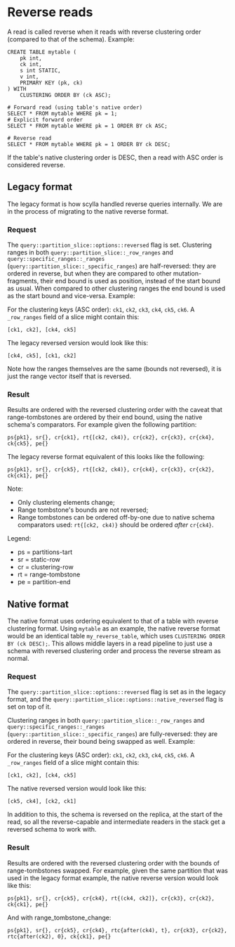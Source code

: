 # Reverse reads

A read is called reverse when it reads with reverse clustering order
(compared to that of the schema). Example:

    CREATE TABLE mytable (
        pk int,
        ck int,
        s int STATIC,
        v int,
        PRIMARY KEY (pk, ck)
    ) WITH
        CLUSTERING ORDER BY (ck ASC);

    # Forward read (using table's native order)
    SELECT * FROM mytable WHERE pk = 1;
    # Explicit forward order
    SELECT * FROM mytable WHERE pk = 1 ORDER BY ck ASC;

    # Reverse read
    SELECT * FROM mytable WHERE pk = 1 ORDER BY ck DESC;

If the table's native clustering order is DESC, then a read with ASC
order is considered reverse.

## Legacy format

The legacy format is how scylla handled reverse queries internally. We
are in the process of migrating to the native reverse format.

### Request

The `query::partition_slice::options::reversed` flag is set.
Clustering ranges in both `query::partition_slice::_row_ranges` and
`query::specific_ranges::_ranges`
(`query::partition_slice::_specific_ranges`) are half-reversed: they
are ordered in reverse, but when they are compared to other
mutation-fragments, their end bound is used as position, instead of the
start bound as usual. When compared to other clustering ranges the end
bound is used as the start bound and vice-versa.
Example:

For the clustering keys (ASC order): `ck1`, `ck2`, `ck3`, `ck4`, `ck5`,
`ck6`.
A `_row_ranges` field of a slice might contain this:

    [ck1, ck2], [ck4, ck5]

The legacy reversed version would look like this:

    [ck4, ck5], [ck1, ck2]

Note how the ranges themselves are the same (bounds not reversed), it is
just the range vector itself that is reversed.

### Result

Results are ordered with the reversed clustering order with the caveat
that range-tombstones are ordered by their end bound, using the native
schema's comparators. For example given the following partition:

    ps{pk1}, sr{}, cr{ck1}, rt{[ck2, ck4)}, cr{ck2}, cr{ck3}, cr{ck4}, ck{ck5}, pe{}

The legacy reverse format equivalent of this looks like the following:

    ps{pk1}, sr{}, cr{ck5}, rt{[ck2, ck4)}, cr{ck4}, cr{ck3}, cr{ck2}, ck{ck1}, pe{}

Note:
* Only clustering elements change;
* Range tombstone's bounds are not reversed;
* Range tombstones can be ordered off-by-one due to native schema
  comparators used: `rt{[ck2, ck4)}` should be ordered *after*
  `cr{ck4}`.

Legend:
* ps = partitions-tart
* sr = static-row
* cr = clustering-row
* rt = range-tombstone
* pe = partition-end

## Native format

The native format uses ordering equivalent to that of a table with
reverse clustering format. Using `mytable` as an example, the native
reverse format would be an identical table `my_reverse_table`, which
uses `CLUSTERING ORDER BY (ck DESC);`. This allows middle layers in a
read pipeline to just use a schema with reversed clustering order and
process the reverse stream as normal.

### Request

The `query::partition_slice::options::reversed` flag is set as in the
legacy format, and the `query::partition_slice::options::native_reversed` flag
is set on top of it.

Clustering ranges in both
`query::partition_slice::_row_ranges` and
`query::specific_ranges::_ranges`
(`query::partition_slice::_specific_ranges`) are fully-reversed: they
are ordered in reverse, their bound being swapped as well.
Example:

For the clustering keys (ASC order): `ck1`, `ck2`, `ck3`, `ck4`, `ck5`,
`ck6`.
A `_row_ranges` field of a slice might contain this:

    [ck1, ck2], [ck4, ck5]

The native reversed version would look like this:

    [ck5, ck4], [ck2, ck1]

In addition to this, the schema is reversed on the replica, at the start
of the read, so all the reverse-capable and intermediate readers in the
stack get a reversed schema to work with.

### Result

Results are ordered with the reversed clustering order with
the bounds of range-tombstones swapped. For example, given the same
partition that was used in the legacy format example, the native reverse
version would look like this:

    ps{pk1}, sr{}, cr{ck5}, cr{ck4}, rt{(ck4, ck2]}, cr{ck3}, cr{ck2}, ck{ck1}, pe{}

And with range_tombstone_change:

    ps{pk1}, sr{}, cr{ck5}, cr{ck4}, rtc{after(ck4), t}, cr{ck3}, cr{ck2}, rtc{after(ck2), 0}, ck{ck1}, pe{}

